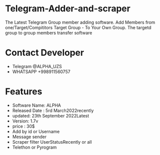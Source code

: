 # Telegram-Adder-and-scraper

The Latest Telegram Group member adding software. 
Add Members from one/Target/Compititors Target Group - To Your Own Group. 
The targetd group to group members transfer software

# Contact Developer

* Telegram @ALPHA_UZS
* WHATSAPP +998911560757

# Features

* Software Name: ALPHA
* Released Date : 5rd March2022recently 
* updated: 23th September 2022Latest 
* Version: 1.7v
* price : 30$ 
* Add by id or Username
* Message sender
* Scraper filter UserStatusRecently or all
* Telethon or Pyrogram
